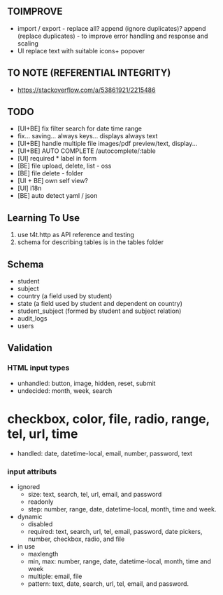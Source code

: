 ## TOIMPROVE

- import / export - replace all? append (ignore duplicates)? append (replace duplicates) - to improve error handling and response and scaling
- UI replace text with suitable icons+ popover

## TO NOTE (REFERENTIAL INTEGRITY)

- https://stackoverflow.com/a/53861921/2215486

## TODO

- [UI+BE] fix filter search for date time range
- fix... saving... always keys... displays always text
- [UI+BE] handle multiple file images/pdf preview/text, display...
- [UI+BE] AUTO COMPLETE /autocomplete/:table
- [UI] required * label in form
- [BE] file upload, delete, list - oss
- [BE] file delete - folder
- [UI + BE] own self view?
- [UI] i18n
- [BE] auto detect yaml / json



## Learning To Use

1. use t4t.http as API reference and testing
2. schema for describing tables is in the tables folder

## Schema

- student
- subject
- country (a field used by student)
- state (a field used by student and dependent on country)
- student_subject (formed by student and subject relation)
- audit_logs
- users

## Validation

### HTML input types

- unhandled: button, image, hidden, reset, submit
- undecided: month, week, search
# checkbox, color, file, radio, range, tel, url, time
- handled: date, datetime-local, email, number, password, text

### input attributs
- ignored
  - size: text, search, tel, url, email, and password
  - readonly
  - step: number, range, date, datetime-local, month, time and week.
- dynamic
  - disabled
  - required: text, search, url, tel, email, password, date pickers, number, checkbox, radio, and file
- in use
  - maxlength
  - min, max: number, range, date, datetime-local, month, time and week
  - multiple: email, file
  - pattern: text, date, search, url, tel, email, and password.

